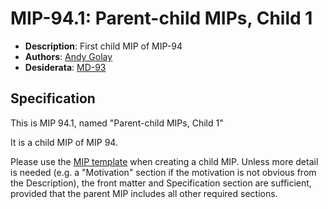 # MIP-94.1: Parent-child MIPs, Child 1

- **Description**: First child MIP of MIP-94
- **Authors**: [Andy Golay](mailto:andy.golay@movementlabs.xyz)
- **Desiderata**: [MD-93](https://github.com/movementlabsxyz/MIP/pull/93)

## Specification

This is MIP 94.1, named "Parent-child MIPs, Child 1"

It is a child MIP of MIP 94.

Please use the [MIP template](../../../mip-template.md) when creating a child MIP. Unless more detail is needed (e.g. a "Motivation" section if the motivation is not obvious from the Description), the front matter and Specification section are sufficient, provided that the parent MIP includes all other required sections.
